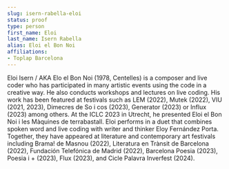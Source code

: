 ```yaml
---
slug: isern-rabella-eloi
status: proof
type: person
first_name: Eloi
last_name: Isern Rabella
alias: Eloi el Bon Noi
affiliations:
- Toplap Barcelona
---
```


Eloi Isern / AKA Elo el Bon Noi (1978, Centelles) is a composer and
live coder who has participated in many artistic events using the code in a
creative way. He also conducts workshops and lectures on live coding. His
work has been featured at festivals such as LEM (2022), Mutek (2022), VIU
(2021, 2023), Dimecres de So i cos (2023), Generator (2023) or Influx (2023)
among others. At the ICLC 2023 in Utrecht, he presented Eloi el Bon Noi i les
Màquines de terrabastall. Eloi performs in a duet that combines spoken word
and live coding with writer and thinker Eloy Fernández Porta. Together, they
have appeared at literature and contemporary art festivals including Brama! de
Masnou (2022), Literatura en Trànsit de Barcelona (2022), Fundación Telefónica
de Madrid (2022), Barcelona Poesia (2023), Poesia i + (2023), Flux (2023), and
Cicle Palavra Inverfest (2024).

